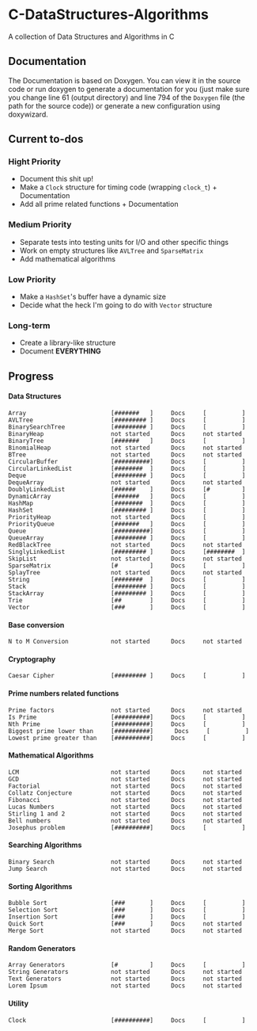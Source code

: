 # C-DataStructures-Algorithms

A collection of Data Structures and Algorithms in C

## Documentation

The Documentation is based on Doxygen. You can view it in the source code or run doxygen to generate a documentation for you (just make sure you change line 61 (output directory) and line 794 of the ```Doxygen``` file (the path for the source code)) or generate a new configuration using doxywizard.

## Current to-dos

### Hight Priority

* Document this shit up!
* Make a ```Clock``` structure for timing code (wrapping ```clock_t```) + Documentation
* Add all prime related functions + Documentation

### Medium Priority

* Separate tests into testing units for I/O and other specific things
* Work on empty structures like ```AVLTree``` and ```SparseMatrix```
* Add mathematical algorithms

### Low Priority

* Make a ```HashSet```'s buffer have a dynamic size
* Decide what the heck I'm going to do with ```Vector``` structure

### Long-term

* Create a library-like structure
* Document __EVERYTHING__

## Progress

#### Data Structures

```
Array                        [#######   ]     Docs     [          ]
AVLTree                      [######### ]     Docs     [          ]
BinarySearchTree             [######### ]     Docs     [          ]
BinaryHeap                   not started      Docs     not started
BinaryTree                   [#######   ]     Docs     [          ]
BinomialHeap                 not started      Docs     not started
BTree                        not started      Docs     not started
CircularBuffer               [##########]     Docs     [          ]
CircularLinkedList           [########  ]     Docs     [          ]
Deque                        [######### ]     Docs     [          ]
DequeArray                   not started      Docs     not started
DoublyLinkedList             [######    ]     Docs     [#         ]
DynamicArray                 [#######   ]     Docs     [          ]
HashMap                      [########  ]     Docs     [          ]
HashSet                      [######### ]     Docs     [          ]
PriorityHeap                 not started      Docs     [          ]
PriorityQueue                [#######   ]     Docs     [          ]
Queue                        [##########]     Docs     [          ]
QueueArray                   [######### ]     Docs     [          ]
RedBlackTree                 not started      Docs     not started
SinglyLinkedList             [######### ]     Docs     [########  ]
SkipList                     not started      Docs     not started
SparseMatrix                 [#         ]     Docs     [          ]
SplayTree                    not started      Docs     not started
String                       [########  ]     Docs     [          ]
Stack                        [######### ]     Docs     [          ]
StackArray                   [######### ]     Docs     [          ]
Trie                         [##        ]     Docs     [          ]
Vector                       [###       ]     Docs     [          ]
```

#### Base conversion

```
N to M Conversion            not started      Docs     not started
```

#### Cryptography

```
Caesar Cipher                [######### ]     Docs     [          ]
```

#### Prime numbers related functions

```
Prime factors                not started      Docs     not started
Is Prime                     [##########]     Docs     [          ]
Nth Prime                    [##########]     Docs     [          ]
Biggest prime lower than     [##########]      Docs     [          ]
Lowest prime greater than    [##########]     Docs     [          ]
```

#### Mathematical Algorithms

```
LCM                          not started      Docs     not started
GCD                          not started      Docs     not started
Factorial                    not started      Docs     not started
Collatz Conjecture           not started      Docs     not started
Fibonacci                    not started      Docs     not started
Lucas Numbers                not started      Docs     not started
Stirling 1 and 2             not started      Docs     not started
Bell numbers                 not started      Docs     not started
Josephus problem             [##########]     Docs     [          ]
```

#### Searching Algorithms

```
Binary Search                not started      Docs     not started
Jump Search                  not started      Docs     not started
```

#### Sorting Algorithms

```
Bubble Sort                  [###       ]     Docs     [          ]
Selection Sort               [###       ]     Docs     [          ]
Insertion Sort               [###       ]     Docs     [          ]
Quick Sort                   [###       ]     Docs     not started
Merge Sort                   not started      Docs     not started
```

#### Random Generators

```
Array Generators             [#         ]     Docs     [          ]
String Generators            not started      Docs     not started
Text Generators              not started      Docs     not started
Lorem Ipsum                  not started      Docs     not started
```

#### Utility

```
Clock                        [##########]     Docs     [          ]
```